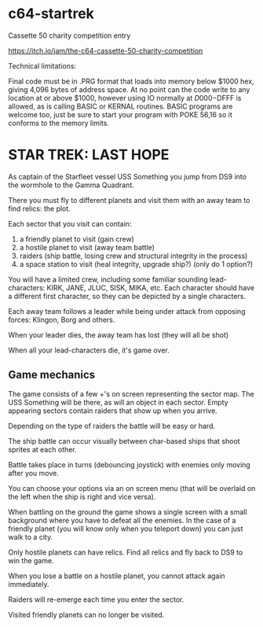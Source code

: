 # c64-startrek
Cassette 50 charity competition entry

https://itch.io/jam/the-c64-cassette-50-charity-competition

Technical limitations:

 Final code must be in .PRG format that loads into memory below $1000 hex, giving 4,096 bytes of address space.
 At no point can the code write to any location at or above $1000, however using IO normally at $D000-$DFFF is allowed, as is calling BASIC or KERNAL routines. BASIC programs are welcome too, just be sure to start your program with POKE 56,16 so it conforms to the memory limits.

# STAR TREK: LAST HOPE

As captain of the Starfleet vessel USS Something you jump from DS9 into the wormhole to the Gamma Quadrant.

There you must fly to different planets and visit them with an away team to find relics: the plot.

Each sector that you visit can contain:
1. a friendly planet to visit (gain crew)
1. a hostile planet to visit (away team battle)
1. raiders (ship battle, losing crew and structural integrity in the process)
1. a space station to visit (heal integrity, upgrade ship?) (only do 1 option?)

You will have a limited crew, including some familiar sounding lead-characters: KIRK, JANE, JLUC, SISK, MIKA, etc.
Each character should have a different first character, so they can be depicted by a single characters.

Each away team follows a leader while being under attack from opposing forces: Klingon, Borg and others.

When your leader dies, the away team has lost (they will all be shot)

When all your lead-characters die, it's game over.

## Game mechanics

The game consists of a few +'s on screen representing the sector map. The USS Something will be there, as will
an object in each sector. Empty appearing sectors contain raiders that show up when you arrive.

Depending on the type of raiders the battle will be easy or hard.

The ship battle can occur visually between char-based ships that shoot sprites at each other.

Battle takes place in turns (debouncing joystick) with enemies only moving after you move.

You can choose your options via an on screen menu (that will be overlaid on the left when the ship is right
and vice versa).

When battling on the ground the game shows a single screen with a small background where you have to defeat
all the enemies. In the case of a friendly planet (you will know only when you teleport down) you can just
walk to a city.

Only hostile planets can have relics. Find all relics and fly back to DS9 to win the game.

When you lose a battle on a hostile planet, you cannot attack again immediately.

Raiders will re-emerge each time you enter the sector.

Visited friendly planets can no longer be visited.
